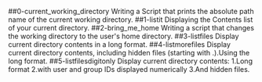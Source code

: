 ##0-current_working_directory
Writing a Script that prints the absolute path name of the current working directory.
##1-listit
Displaying the Contents list of your current directory.
##2-bring_me_home
Writing a script that changes the working directory to the user's home directory.
##3-listfiles
Display current directory contents in a long format.
##4-listmorefiles
Display current directory contents, including hidden files (starting with .).Using the long format.
##5-listfilesdigitonly
Display current directory contents: 1.Long format 2.with user and group IDs displayed numerically 3.And hidden files.
